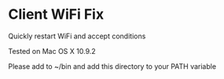 Client WiFi Fix
===============

Quickly restart WiFi and accept conditions

Tested on Mac OS X 10.9.2

Please add to ~/bin and add this directory to your PATH variable
